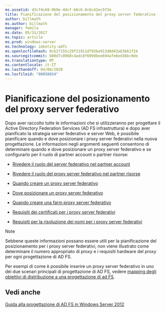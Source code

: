 ```yaml
---
ms.assetid: d3cf4cb9-9b9e-4dcf-b6c6-8c6c42ec5f3e
title: Pianificazione del posizionamento del proxy server federativo
author: billmath
ms.author: billmath
manager: femila
ms.date: 05/31/2017
ms.topic: article
ms.prod: windows-server
ms.technology: identity-adfs
ms.openlocfilehash: 8cb27155c29f21911d793be913d0d43a63b61f24
ms.sourcegitcommit: b00d7c8968c4adc8f699dbee694afe6ed36bc9de
ms.translationtype: MT
ms.contentlocale: it-IT
ms.lasthandoff: 04/08/2020
ms.locfileid: "80858654"
---
```

# <a name="planning-federation-server-proxy-placement"></a>Pianificazione del posizionamento del proxy server federativo

Dopo aver raccolto tutte le informazioni che si utilizzeranno per progettare il Active Directory Federation Services \(AD FS infrastruttura\) e dopo aver pianificato la strategia server federativo e server Web, è possibile pianificare quando e dove posizionare i proxy server federativi nella nuova progettazione. Le informazioni negli argomenti seguenti consentono di determinare quando e dove posizionare un proxy server federativo e se configurarlo per il ruolo di partner account o partner risorse:  
  
-   [Rivedere il ruolo del server federativo nel partner account](Review-the-Role-of-the-Federation-Server-in-the-Account-Partner.md)  
  
-   [Rivedere il ruolo del proxy server federativo nel partner risorse](Review-the-Role-of-the-Federation-Server-Proxy-in-the-Resource-Partner.md)  
  
-   [Quando creare un proxy server federativo](When-to-Create-a-Federation-Server-Proxy.md)  
  
-   [Dove posizionare un proxy server federativo](Where-to-Place-a-Federation-Server-Proxy.md)  
  
-   [Quando creare una farm proxy server federativo](When-to-Create-a-Federation-Server-Proxy-Farm.md)  
  
-   [Requisiti dei certificati per i proxy server federativi](Certificate-Requirements-for-Federation-Server-Proxies.md)  
  
-   [Requisiti per la risoluzione dei nomi per i proxy server federativi](Name-Resolution-Requirements-for-Federation-Server-Proxies.md)  
  
> [!NOTE]  
> Sebbene queste informazioni possano essere utili per la pianificazione del posizionamento per i proxy server federativi, non viene illustrato come determinare il numero appropriato di proxy e i requisiti hardware del proxy per ogni progettazione di AD FS.  
  
Per esempi di come è possibile inserire un proxy server federativo in uno dei due scenari principali di progettazione di AD FS, vedere [mapping degli obiettivi di distribuzione a una progettazione di ad FS](Mapping-Your-Deployment-Goals-to-an-AD-FS-Design.md).  

## <a name="see-also"></a>Vedi anche
[Guida alla progettazione di AD FS in Windows Server 2012](AD-FS-Design-Guide-in-Windows-Server-2012.md)
  

